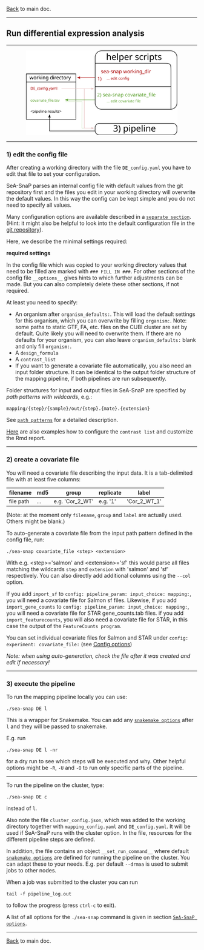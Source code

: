 [Back](../README.md) to main doc.

---

Run differential expression analysis
------------------------------------

---

<p align="center">
  <img width="400" src="pictures/run_pipeline/run_DE.svg" />
</p>

---

### 1) edit the config file

After creating a working directory with the file `DE_config.yaml` you have to edit that file to set your configuration.

SeA-SnaP parses an internal config file with default values from the git repository first and the files you edit in your working directory will overwrite the default values.
In this way the config can be kept simple and you do not need to specify all values.

Many configuration options are available described in a [`separate section`](../config_options.md).
(Hint: it might also be helpful to look into the default configuration file in the [git repository](../defaults/DE_config_defaults.yaml)).

Here, we describe the minimal settings required:

**required settings**

In the config file which was copied to your working directory values that need to be filled are marked with `### FILL IN ###`.
For other sections of the config file `__options__` gives hints to which further adjustments can be made.
But you can also completely delete these other sections, if not required.

At least you need to specify:

- An organism after `organism_defaults:`. This will load the default settings for this organism, which you can overwrite by filling `organism:`. Note: some paths to static GTF, FA, etc. files on the CUBI cluster are set by default. Quite likely you will need to overwrite them. If there are no defaults for your organism, you can also leave `organism_defaults:` blank and only fill `organism:`.
- A `design_formula`
- A `contrast_list`
- If you want to generate a covariate file automatically, you also need an input folder structure. It can be identical to the output folder structure of the mapping pipeline, if both pipelines are run subsequently.

Folder structures for input and output files in SeA-SnaP are specified by *path patterns with wildcards*, e.g.:

```
mapping/{step}/{sample}/out/{step}.{mate}.{extension}
```

See [`path patterns`](path_patterns.md) for a detailed description.

[Here](config_examples1.md) are also examples how to configure the `contrast list` and customize the Rmd report.

---

### 2) create a covariate file

You will need a covariate file describing the input data.
It is a tab-delimited file with at least five columns:

| filename  | md5 |   group         | replicate   |      label    |
| --------- | --- | --------------- | ----------- | ------------- |
| file path | ... | e.g. 'Cor_2_WT' | e.g.    '1' |  'Cor_2_WT_1' |

(Note: at the moment only `filename`, `group` and `label` are actually used. Others might be blank.)

To auto-generate a covariate file from the input path pattern defined in the config file, run:

```
./sea-snap covariate_file <step> <extension>
```

With e.g. \<step\>='salmon' and \<extension\>='sf' this would parse all files matching the wildcards `step` and `extension` with 'salmon' and 'sf' respectively.
You can also directly add additional columns using the `--col` option.

If you add `import_sf` to `config: pipeline_param: input_choice: mapping:`, you will need a covariate file for Salmon sf files. 
Likewise, if you add `import_gene_counts` to `config: pipeline_param: input_choice: mapping:`, you will need a covariate file for STAR gene_counts.tab files.
if you add `import_featurecounts`, you will also need a covariate file for STAR, in this case the output of the `FeatureCounts program`.

You can set individual covariate files for Salmon and STAR under `config: experiment: covariate_file:` (see [Config options](#config-options))

*Note: when using auto-generation, check the file after it was created and edit if necessary!*

---

### 3) execute the pipeline

To run the mapping pipeline locally you can use:

```
./sea-snap DE l
```

This is a wrapper for Snakemake.
You can add any [`snakemake options`](https://snakemake.readthedocs.io/en/stable/executable.md#all-options) after `l` and they will be passed to snakemake.

E.g. run

```
./sea-snap DE l -nr
```

for a dry run to see which steps will be executed and why.
Other helpful options might be `-R`, `-U` and `-O` to run only specific parts of the pipeline.

---

To run the pipeline on the cluster, type:

```
./sea-snap DE c
```

instead of `l`.

Also note the file `cluster_config.json`, which was added to the working directory together with `mapping_config.yaml` and `DE_config.yaml`.
It will be used if SeA-SnaP runs with the cluster option.
In the file, resources for the different pipeline steps are defined.

In addition, the file contains an object `__set_run_command__` where default [`snakemake options`](https://snakemake.readthedocs.io/en/stable/executable.md#CLUSTER) are defined for running the pipeline on the cluster.
You can adapt these to your needs.
E.g. per default `--drmaa` is used to submit jobs to other nodes.

When a job was submitted to the cluster you can run

```
tail -f pipeline_log.out
```

to follow the progress (press `ctrl-c` to exit).

A list of all options for the `./sea-snap` command is given in section [`SeA-SnaP options`](../README.md#sea-snap-options).

---

[Back](../README.md#running-the-pipeline) to main doc.